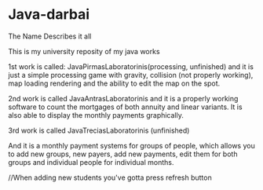 # Java-darbai
The Name Describes it all

This is my university reposity of my java works

1st work is called: JavaPirmasLaboratorinis(processing, unfinished)
and it is just a simple processing game with gravity, collision (not properly working), map loading rendering and the ability to edit the map on the spot.

2nd work is called JavaAntrasLaboratorinis
and it is a properly working software to count the mortgages of both annuity and linear variants. It is also able to display the monthly payments graphically.


3rd work is called JavaTreciasLaboratorinis (unfinished)

And it is a monthly payment systems for groups of people, which allows you to add new groups, new payers, add new payments, 
edit them for both groups and individual people for individual months.

//When adding new students you've gotta press refresh button
